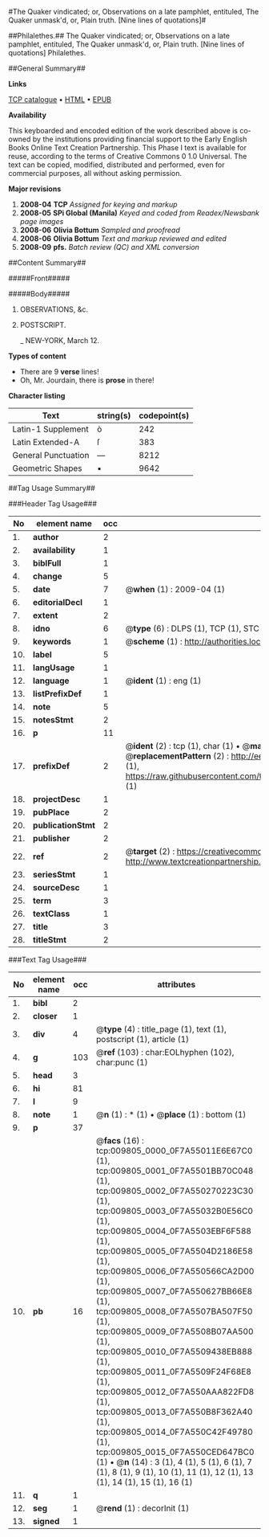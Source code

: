 #The Quaker vindicated; or, Observations on a late pamphlet, entituled, The Quaker unmask'd, or, Plain truth. [Nine lines of quotations]#

##Philalethes.##
The Quaker vindicated; or, Observations on a late pamphlet, entituled, The Quaker unmask'd, or, Plain truth. [Nine lines of quotations]
Philalethes.

##General Summary##

**Links**

[TCP catalogue](http://www.ota.ox.ac.uk/tcp/)  • 
[HTML](http://tei.it.ox.ac.uk/tcp/Texts-HTML/free/N07/N07676.html)  • 
[EPUB](http://tei.it.ox.ac.uk/tcp/Texts-EPUB/free/N07/N07676.epub)

**Availability**

This keyboarded and encoded edition of the
	       work described above is co-owned by the institutions
	       providing financial support to the Early English Books
	       Online Text Creation Partnership. This Phase I text is
	       available for reuse, according to the terms of Creative
	       Commons 0 1.0 Universal. The text can be copied,
	       modified, distributed and performed, even for
	       commercial purposes, all without asking permission.

**Major revisions**

1. __2008-04__ __TCP__ *Assigned for keying and markup*
1. __2008-05__ __SPi Global (Manila)__ *Keyed and coded from Readex/Newsbank page images*
1. __2008-06__ __Olivia Bottum__ *Sampled and proofread*
1. __2008-06__ __Olivia Bottum__ *Text and markup reviewed and edited*
1. __2008-09__ __pfs.__ *Batch review (QC) and XML conversion*

##Content Summary##

#####Front#####

#####Body#####

1. OBSERVATIONS, &c.

1. POSTSCRIPT.

    _ NEW-YORK, March 12.

**Types of content**

  * There are 9 **verse** lines!
  * Oh, Mr. Jourdain, there is **prose** in there!

**Character listing**


|Text|string(s)|codepoint(s)|
|---|---|---|
|Latin-1 Supplement|ò|242|
|Latin Extended-A|ſ|383|
|General Punctuation|—|8212|
|Geometric Shapes|▪|9642|

##Tag Usage Summary##

###Header Tag Usage###

|No|element name|occ|attributes|
|---|---|---|---|
|1.|__author__|2||
|2.|__availability__|1||
|3.|__biblFull__|1||
|4.|__change__|5||
|5.|__date__|7| @__when__ (1) : 2009-04 (1)|
|6.|__editorialDecl__|1||
|7.|__extent__|2||
|8.|__idno__|6| @__type__ (6) : DLPS (1), TCP (1), STC (1), NOTIS (1), IMAGE-SET (1), EVANS-CITATION (1)|
|9.|__keywords__|1| @__scheme__ (1) : http://authorities.loc.gov/ (1)|
|10.|__label__|5||
|11.|__langUsage__|1||
|12.|__language__|1| @__ident__ (1) : eng (1)|
|13.|__listPrefixDef__|1||
|14.|__note__|5||
|15.|__notesStmt__|2||
|16.|__p__|11||
|17.|__prefixDef__|2| @__ident__ (2) : tcp (1), char (1)  •  @__matchPattern__ (2) : ([0-9\-]+):([0-9IVX]+) (1), (.+) (1)  •  @__replacementPattern__ (2) : http://eebo.chadwyck.com/downloadtiff?vid=$1&page=$2 (1), https://raw.githubusercontent.com/textcreationpartnership/Texts/master/tcpchars.xml#$1 (1)|
|18.|__projectDesc__|1||
|19.|__pubPlace__|2||
|20.|__publicationStmt__|2||
|21.|__publisher__|2||
|22.|__ref__|2| @__target__ (2) : https://creativecommons.org/publicdomain/zero/1.0/ (1), http://www.textcreationpartnership.org/docs/. (1)|
|23.|__seriesStmt__|1||
|24.|__sourceDesc__|1||
|25.|__term__|3||
|26.|__textClass__|1||
|27.|__title__|3||
|28.|__titleStmt__|2||


###Text Tag Usage###

|No|element name|occ|attributes|
|---|---|---|---|
|1.|__bibl__|2||
|2.|__closer__|1||
|3.|__div__|4| @__type__ (4) : title_page (1), text (1), postscript (1), article (1)|
|4.|__g__|103| @__ref__ (103) : char:EOLhyphen (102), char:punc (1)|
|5.|__head__|3||
|6.|__hi__|81||
|7.|__l__|9||
|8.|__note__|1| @__n__ (1) : * (1)  •  @__place__ (1) : bottom (1)|
|9.|__p__|37||
|10.|__pb__|16| @__facs__ (16) : tcp:009805_0000_0F7A55011E6E67C0 (1), tcp:009805_0001_0F7A5501BB70C048 (1), tcp:009805_0002_0F7A550270223C30 (1), tcp:009805_0003_0F7A55032B0E56C0 (1), tcp:009805_0004_0F7A5503EBF6F588 (1), tcp:009805_0005_0F7A5504D2186E58 (1), tcp:009805_0006_0F7A550566CA2D00 (1), tcp:009805_0007_0F7A550627BB66E8 (1), tcp:009805_0008_0F7A5507BA507F50 (1), tcp:009805_0009_0F7A5508B07AA500 (1), tcp:009805_0010_0F7A5509438EB888 (1), tcp:009805_0011_0F7A5509F24F68E8 (1), tcp:009805_0012_0F7A550AAA822FD8 (1), tcp:009805_0013_0F7A550B8F362A40 (1), tcp:009805_0014_0F7A550C42F49780 (1), tcp:009805_0015_0F7A550CED647BC0 (1)  •  @__n__ (14) : 3 (1), 4 (1), 5 (1), 6 (1), 7 (1), 8 (1), 9 (1), 10 (1), 11 (1), 12 (1), 13 (1), 14 (1), 15 (1), 16 (1)|
|11.|__q__|1||
|12.|__seg__|1| @__rend__ (1) : decorInit (1)|
|13.|__signed__|1||
